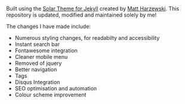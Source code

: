 Built using the [Solar Theme for Jekyll](https://github.com/mattvh/solar-theme-jekyll) created by [Matt Harzewski](https://github.com/mattvh). This repository is updated, modified and maintained solely by me!

The changes I have made include:
- Numerous styling changes, for readabilty and accessibility
- Instant search bar
- Fontawesome integration
- Cleaner mobile menu
- Removed of jquery
- Better navigation
- Tags
- Disqus Integration
- SEO optimisation and automation
- Colour scheme improvement
